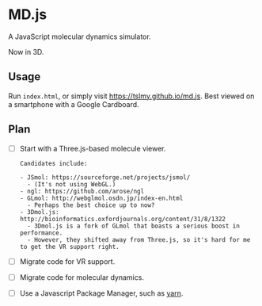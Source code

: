 # MD.js

A JavaScript molecular dynamics simulator.

Now in 3D.

## Usage

Run `index.html`, or simply visit <https://tslmy.github.io/md.js>. Best viewed on a smartphone with a Google Cardboard.

## Plan

- [ ] Start with a Three.js-based molecule viewer.

      Candidates include:

      - JSmol: https://sourceforge.net/projects/jsmol/
        - (It's not using WebGL.)
      - ngl: https://github.com/arose/ngl
      - GLmol: http://webglmol.osdn.jp/index-en.html
        - Perhaps the best choice up to now?
      - 3Dmol.js: http://bioinformatics.oxfordjournals.org/content/31/8/1322
        - 3Dmol.js is a fork of GLmol that boasts a serious boost in performance.
        - However, they shifted away from Three.js, so it's hard for me to get the VR support right.

- [ ] Migrate code for VR support.

- [ ] Migrate code for molecular dynamics.

- [ ] Use a Javascript Package Manager, such as [yarn](https://yarnpkg.com/zh-Hans/docs/install).


